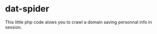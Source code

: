 dat-spider
==========
This little php code alows you to crawl a domain saving personnal info in session.
